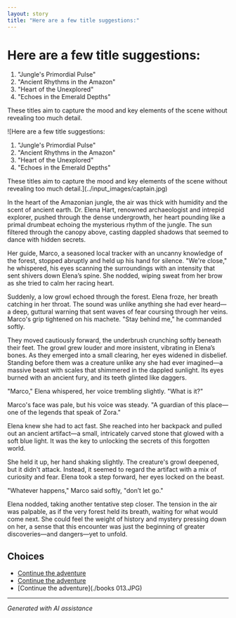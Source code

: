 ```yaml
---
layout: story
title: "Here are a few title suggestions:"
---
```


# Here are a few title suggestions:

1. "Jungle's Primordial Pulse"
2. "Ancient Rhythms in the Amazon"
3. "Heart of the Unexplored"
4. "Echoes in the Emerald Depths"

These titles aim to capture the mood and key elements of the scene without revealing too much detail.

![Here are a few title suggestions:

1. "Jungle's Primordial Pulse"
2. "Ancient Rhythms in the Amazon"
3. "Heart of the Unexplored"
4. "Echoes in the Emerald Depths"

These titles aim to capture the mood and key elements of the scene without revealing too much detail.](../input_images/captain.jpg)

In the heart of the Amazonian jungle, the air was thick with humidity and the scent of ancient earth. Dr. Elena Hart, renowned archaeologist and intrepid explorer, pushed through the dense undergrowth, her heart pounding like a primal drumbeat echoing the mysterious rhythm of the jungle. The sun filtered through the canopy above, casting dappled shadows that seemed to dance with hidden secrets.

Her guide, Marco, a seasoned local tracker with an uncanny knowledge of the forest, stopped abruptly and held up his hand for silence. "We're close," he whispered, his eyes scanning the surroundings with an intensity that sent shivers down Elena’s spine. She nodded, wiping sweat from her brow as she tried to calm her racing heart.

Suddenly, a low growl echoed through the forest. Elena froze, her breath catching in her throat. The sound was unlike anything she had ever heard—a deep, guttural warning that sent waves of fear coursing through her veins. Marco's grip tightened on his machete. "Stay behind me," he commanded softly.

They moved cautiously forward, the underbrush crunching softly beneath their feet. The growl grew louder and more insistent, vibrating in Elena’s bones. As they emerged into a small clearing, her eyes widened in disbelief. Standing before them was a creature unlike any she had ever imagined—a massive beast with scales that shimmered in the dappled sunlight. Its eyes burned with an ancient fury, and its teeth glinted like daggers.

"Marco," Elena whispered, her voice trembling slightly. "What is it?"

Marco's face was pale, but his voice was steady. "A guardian of this place—one of the legends that speak of Zora."

Elena knew she had to act fast. She reached into her backpack and pulled out an ancient artifact—a small, intricately carved stone that glowed with a soft blue light. It was the key to unlocking the secrets of this forgotten world.

She held it up, her hand shaking slightly. The creature's growl deepened, but it didn't attack. Instead, it seemed to regard the artifact with a mix of curiosity and fear. Elena took a step forward, her eyes locked on the beast.

"Whatever happens," Marco said softly, "don’t let go."

Elena nodded, taking another tentative step closer. The tension in the air was palpable, as if the very forest held its breath, waiting for what would come next. She could feel the weight of history and mystery pressing down on her, a sense that this encounter was just the beginning of greater discoveries—and dangers—yet to unfold.


## Choices

* [Continue the adventure](./463430190_8751461418281550_7714871349040429364_n)
* [Continue the adventure](./477085949_1376430796875724_8916528934155297778_n)
* [Continue the adventure](./books 013.JPG)


---
*Generated with AI assistance*
